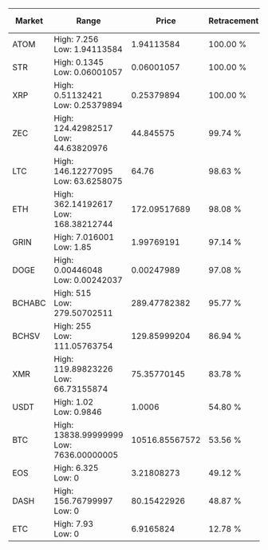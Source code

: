 | Market | Range | Price| Retracement | Doubles to 50% |
| --- | --- | --- | --- | --- |
| ATOM | High: 7.256<br />Low: 1.94113584 | 1.94113584 | 100.00 % | 2.37 |
| STR | High: 0.1345<br />Low: 0.06001057 | 0.06001057 | 100.00 % | 1.62 |
| XRP | High: 0.51132421<br />Low: 0.25379894 | 0.25379894 | 100.00 % | 1.51 |
| ZEC | High: 124.42982517<br />Low: 44.63820976 | 44.845575 | 99.74 % | 1.89 |
| LTC | High: 146.12277095<br />Low: 63.6258075 | 64.76 | 98.63 % | 1.62 |
| ETH | High: 362.14192617<br />Low: 168.38212744 | 172.09517689 | 98.08 % | 1.54 |
| GRIN | High: 7.016001<br />Low: 1.85 | 1.99769191 | 97.14 % | 2.22 |
| DOGE | High: 0.00446048<br />Low: 0.00242037 | 0.00247989 | 97.08 % | 1.39 |
| BCHABC | High: 515<br />Low: 279.50702511 | 289.47782382 | 95.77 % | 1.37 |
| BCHSV | High: 255<br />Low: 111.05763754 | 129.85999204 | 86.94 % | 1.41 |
| XMR | High: 119.89823226<br />Low: 66.73155874 | 75.35770145 | 83.78 % | 1.24 |
| USDT | High: 1.02<br />Low: 0.9846 | 1.0006 | 54.80 % | 1.00 |
| BTC | High: 13838.99999999<br />Low: 7636.00000005 | 10516.85567572 | 53.56 % | 1.02 |
| EOS | High: 6.325<br />Low: 0 | 3.21808273 | 49.12 % | 0.00 |
| DASH | High: 156.76799997<br />Low: 0 | 80.15422926 | 48.87 % | 0.00 |
| ETC | High: 7.93<br />Low: 0 | 6.9165824 | 12.78 % | 0.00 |
